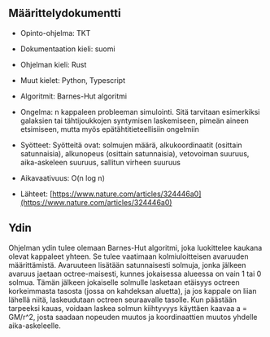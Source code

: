 ## Määrittelydokumentti

- Opinto-ohjelma: TKT

- Dokumentaation kieli: suomi

- Ohjelman kieli: Rust

- Muut kielet: Python, Typescript

- Algoritmit: Barnes-Hut algoritmi

- Ongelma: n kappaleen probleeman simulointi. Sitä tarvitaan esimerkiksi galaksien tai tähtijoukkojen syntymisen laskemiseen, pimeän aineen etsimiseen, mutta myös epätähtitieteellisiin ongelmiin

- Syötteet: Syötteitä ovat: solmujen määrä, alkukoordinaatit (osittain satunnaisia), alkunopeus (osittain satunnaisia), vetovoiman suuruus, aika-askeleen suuruus, sallitun virheen suuruus

- Aikavaativuus: O(n log n)

- Lähteet: [https://www.nature.com/articles/324446a0](https://www.nature.com/articles/324446a0)

## Ydin

Ohjelman ydin tulee olemaan Barnes-Hut algoritmi, joka luokittelee kaukana olevat kappaleet yhteen. Se tulee vaatimaan kolmiuloitteisen avaruuden määrittämistä. Avaruuteen lisätään satunnaisesti solmuja, jonka jälkeen avaruus jaetaan octree-maisesti, kunnes jokaisessa alueessa on vain 1 tai 0 solmua. Tämän jälkeen jokaiselle solmulle lasketaan etäisyys octreen korkeimmasta tasosta (jossa on kahdeksan aluetta), ja jos kappale on liian lähellä niitä, laskeudutaan octreen seuraavalle tasolle. Kun päästään tarpeeksi kauas, voidaan laskea solmun kiihtyvyys käyttäen kaavaa a = GM/r^2, josta saadaan nopeuden muutos ja koordinaattien muutos yhdelle aika-askeleelle.
